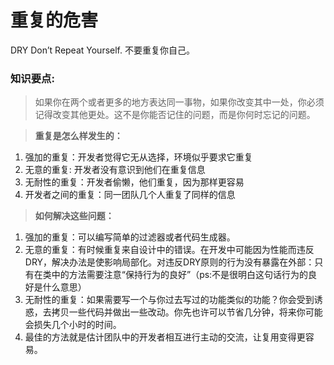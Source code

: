 # 重复的危害
DRY   Don’t Repeat Yourself.   不要重复你自己。
### 知识要点:
> 如果你在两个或者更多的地方表达同一事物，如果你改变其中一处，你必须记得改变其他更处。这不是你能否记住的问题，而是你何时忘记的问题。

> **重复是怎么样发生的：**
1. 强加的重复：开发者觉得它无从选择，环境似乎要求它重复
2. 无意的重复: 开发者没有意识到他们在重复信息
3. 无耐性的重复：开发者偷懒，他们重复，因为那样更容易
4. 开发者之间的重复：同一团队几个人重复了同样的信息

> **如何解决这些问题：**
1. 强加的重复：可以编写简单的过滤器或者代码生成器。
2. 无意的重复：有时候重复来自设计中的错误。在开发中可能因为性能而违反DRY，解决办法是使影响局部化。对违反DRY原则的行为没有暴露在外部：只有在类中的方法需要注意“保持行为的良好”（ps:不是很明白这句话行为的良好是什么意思）
3. 无耐性的重复：如果需要写一个与你过去写过的功能类似的功能？你会受到诱惑，去拷贝一些代码并做出一些改动。你先也许可以节省几分钟，将来你可能会损失几个小时的时间。
4. 最佳的方法就是估计团队中的开发者相互进行主动的交流，让复用变得更容易。